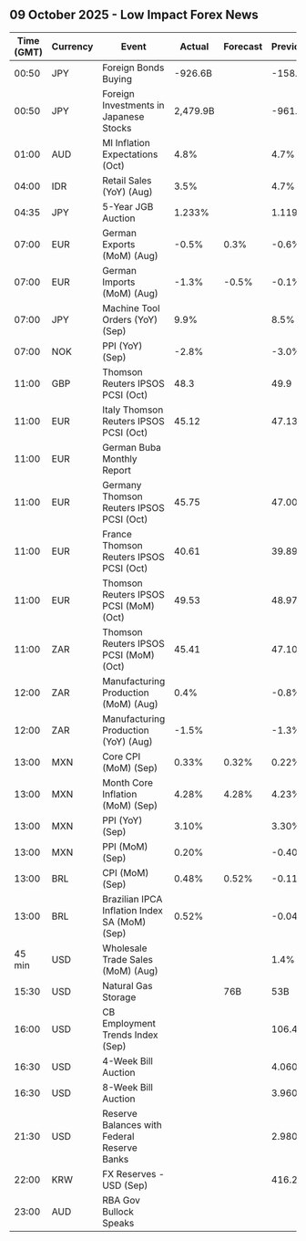 ## 09 October 2025 - Low Impact Forex News

| Time (GMT) | Currency | Event | Actual | Forecast | Previous |
|------|----------|-------|--------|----------|----------|
| 00:50 | JPY | Foreign Bonds Buying | -926.6B |  | -158.7B |
| 00:50 | JPY | Foreign Investments in Japanese Stocks | 2,479.9B |  | -961.8B |
| 01:00 | AUD | MI Inflation Expectations (Oct) | 4.8% |  | 4.7% |
| 04:00 | IDR | Retail Sales (YoY) (Aug) | 3.5% |  | 4.7% |
| 04:35 | JPY | 5-Year JGB Auction | 1.233% |  | 1.119% |
| 07:00 | EUR | German Exports (MoM) (Aug) | -0.5% | 0.3% | -0.6% |
| 07:00 | EUR | German Imports (MoM) (Aug) | -1.3% | -0.5% | -0.1% |
| 07:00 | JPY | Machine Tool Orders (YoY) (Sep) | 9.9% |  | 8.5% |
| 07:00 | NOK | PPI (YoY) (Sep) | -2.8% |  | -3.0% |
| 11:00 | GBP | Thomson Reuters IPSOS PCSI (Oct) | 48.3 |  | 49.9 |
| 11:00 | EUR | Italy Thomson Reuters IPSOS PCSI (Oct) | 45.12 |  | 47.13 |
| 11:00 | EUR | German Buba Monthly Report |  |  |  |
| 11:00 | EUR | Germany Thomson Reuters IPSOS PCSI (Oct) | 45.75 |  | 47.00 |
| 11:00 | EUR | France Thomson Reuters IPSOS PCSI (Oct) | 40.61 |  | 39.89 |
| 11:00 | EUR | Thomson Reuters IPSOS PCSI (MoM) (Oct) | 49.53 |  | 48.97 |
| 11:00 | ZAR | Thomson Reuters IPSOS PCSI (MoM) (Oct) | 45.41 |  | 47.10 |
| 12:00 | ZAR | Manufacturing Production (MoM) (Aug) | 0.4% |  | -0.8% |
| 12:00 | ZAR | Manufacturing Production (YoY) (Aug) | -1.5% |  | -1.3% |
| 13:00 | MXN | Core CPI (MoM) (Sep) | 0.33% | 0.32% | 0.22% |
| 13:00 | MXN | Month Core Inflation (MoM) (Sep) | 4.28% | 4.28% | 4.23% |
| 13:00 | MXN | PPI (YoY) (Sep) | 3.10% |  | 3.30% |
| 13:00 | MXN | PPI (MoM) (Sep) | 0.20% |  | -0.40% |
| 13:00 | BRL | CPI (MoM) (Sep) | 0.48% | 0.52% | -0.11% |
| 13:00 | BRL | Brazilian IPCA Inflation Index SA (MoM) (Sep) | 0.52% |  | -0.04% |
| 45 min | USD | Wholesale Trade Sales (MoM) (Aug) |  |  | 1.4% |
| 15:30 | USD | Natural Gas Storage |  | 76B | 53B |
| 16:00 | USD | CB Employment Trends Index (Sep) |  |  | 106.41 |
| 16:30 | USD | 4-Week Bill Auction |  |  | 4.060% |
| 16:30 | USD | 8-Week Bill Auction |  |  | 3.960% |
| 21:30 | USD | Reserve Balances with Federal Reserve Banks |  |  | 2.980T |
| 22:00 | KRW | FX Reserves - USD (Sep) |  |  | 416.29B |
| 23:00 | AUD | RBA Gov Bullock Speaks |  |  |  |
